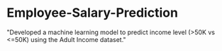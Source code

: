 # Employee-Salary-Prediction
"Developed a machine learning model to predict income level (>50K vs &lt;=50K) using the Adult Income dataset."
